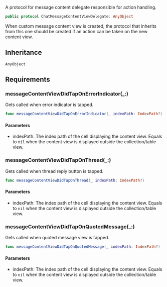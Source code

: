 
A protocol for message content delegate responsible for action handling.

``` swift
public protocol ChatMessageContentViewDelegate: AnyObject 
```

When custom message content view is created, the protocol that inherits from this one
should be created if an action can be taken on the new content view.

## Inheritance

`AnyObject`

## Requirements

### messageContentViewDidTapOnErrorIndicator(\_:​)

Gets called when error indicator is tapped.

``` swift
func messageContentViewDidTapOnErrorIndicator(_ indexPath: IndexPath?)
```

#### Parameters

  - indexPath: The index path of the cell displaying the content view. Equals to `nil` when the content view is displayed outside the collection/table view.

### messageContentViewDidTapOnThread(\_:​)

Gets called when thread reply button is tapped.

``` swift
func messageContentViewDidTapOnThread(_ indexPath: IndexPath?)
```

#### Parameters

  - indexPath: The index path of the cell displaying the content view. Equals to `nil` when the content view is displayed outside the collection/table view.

### messageContentViewDidTapOnQuotedMessage(\_:​)

Gets called when quoted message view is tapped.

``` swift
func messageContentViewDidTapOnQuotedMessage(_ indexPath: IndexPath?)
```

#### Parameters

  - indexPath: The index path of the cell displaying the content view. Equals to `nil` when the content view is displayed outside the collection/table view.
